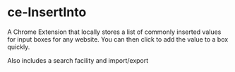 # ce-InsertInto
A Chrome Extension that locally stores a list of commonly inserted values for input boxes for any website. You can then click to add the value to a box quickly.

Also includes a search facility and import/export

